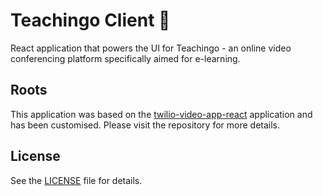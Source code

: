 # Teachingo Client 🧠

React application that powers the UI for Teachingo - an online video conferencing platform specifically aimed for e-learning.

## Roots

This application was based on the [twilio-video-app-react](https://github.com/twilio/twilio-video-app-react) application and has been customised. Please visit the repository for more details.

## License

See the [LICENSE](LICENSE) file for details.
